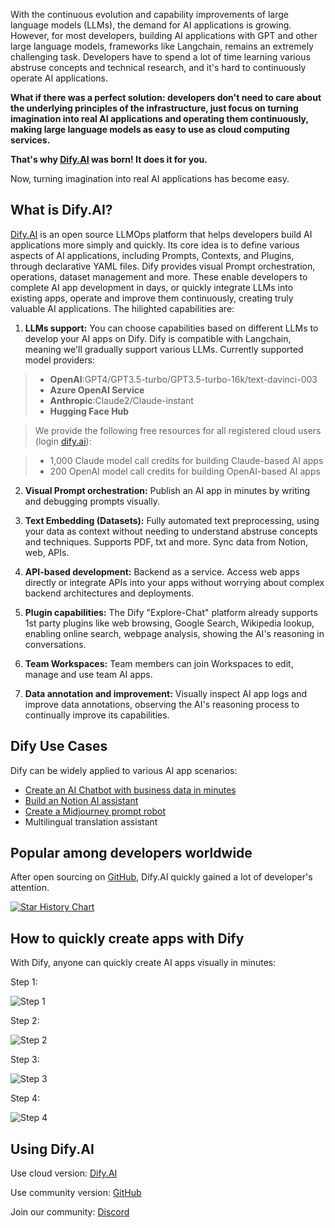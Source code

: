 With the continuous evolution and capability improvements of large language models (LLMs), the demand for AI applications is growing. However, for most developers, building AI applications with GPT and other large language models, frameworks like Langchain, remains an extremely challenging task. Developers have to spend a lot of time learning various abstruse concepts and technical research, and it's hard to continuously operate AI applications.

**What if there was a perfect solution: developers don't need to care about the underlying principles of the infrastructure, just focus on turning imagination into real AI applications and operating them continuously, making large language models as easy to use as cloud computing services.**

**That's why [Dify.AI](https://dify.ai) was born! It does it for you.**

Now, turning imagination into real AI applications has become easy.

## What is Dify.AI?

[Dify.AI](https://dify.ai) is an open source LLMOps platform that helps developers build AI applications more simply and quickly. Its core idea is to define various aspects of AI applications, including Prompts, Contexts, and Plugins, through declarative YAML files. Dify provides visual Prompt orchestration, operations, dataset management and more. These enable developers to complete AI app development in days, or quickly integrate LLMs into existing apps, operate and improve them continuously, creating truly valuable AI applications. The hilighted capabilities are:

1. **LLMs support:** You can choose capabilities based on different LLMs to develop your AI apps on Dify. Dify is compatible with Langchain, meaning we'll gradually support various LLMs. Currently supported model providers:

> -   **OpenAI**:GPT4/GPT3.5-turbo/GPT3.5-turbo-16k/text-davinci-003
> -   **Azure OpenAI Service**
> -   **Anthropic**:Claude2/Claude-instant
> -   **Hugging Face Hub**

> We provide the following free resources for all registered cloud users (login [dify.ai](https://cloud.dify.ai)):

> -   1,000 Claude model call credits for building Claude-based AI apps
> -   200 OpenAI model call credits for building OpenAI-based AI apps

2. **Visual Prompt orchestration:** Publish an AI app in minutes by writing and debugging prompts visually.

3. **Text Embedding (Datasets):** Fully automated text preprocessing, using your data as context without needing to understand abstruse concepts and techniques. Supports PDF, txt and more. Sync data from Notion, web, APIs.

4. **API-based development:** Backend as a service. Access web apps directly or integrate APIs into your apps without worrying about complex backend architectures and deployments.

5. **Plugin capabilities:** The Dify "Explore-Chat" platform already supports 1st party plugins like web browsing, Google Search, Wikipedia lookup, enabling online search, webpage analysis, showing the AI's reasoning in conversations.

6. **Team Workspaces:** Team members can join Workspaces to edit, manage and use team AI apps.

7. **Data annotation and improvement:** Visually inspect AI app logs and improve data annotations, observing the AI's reasoning process to continually improve its capabilities.

## Dify Use Cases

Dify can be widely applied to various AI app scenarios:

-   [Create an AI Chatbot with business data in minutes](https://docs.dify.ai/use-cases/create-an-ai-chatbot-with-business-data-in-minutes)
-   [Build an Notion AI assistant](https://docs.dify.ai/use-cases/build-an-notion-ai-assistant)
-   [Create a Midjourney prompt robot](https://docs.dify.ai/use-cases/create-a-midjoureny-prompt-bot-with-dify)
-   Multilingual translation assistant

## Popular among developers worldwide

After open sourcing on [GitHub](https://github.com/langgenius/dify), Dify.AI quickly gained a lot of developer's attention.

[![Star History Chart](https://api.star-history.com/svg?repos=langgenius/dify&type=Date)](https://star-history.com/#langgenius/dify&Date)

## How to quickly create apps with Dify

With Dify, anyone can quickly create AI apps visually in minutes:

Step 1:

![Step 1](/assets/blog/dify-ai/step1.webp)

Step 2:

![Step 2](/assets/blog/dify-ai/step2.webp)

Step 3:

![Step 3](/assets/blog/dify-ai/step3.webp)

Step 4:

![Step 4](/assets/blog/dify-ai/step4.webp)

## Using Dify.AI

Use cloud version: [Dify.AI](https://dify.ai)

Use community version: [GitHub](https://github.com/langgenius/dify)

Join our community: [Discord](https://discord.gg/FngNHpbcY7)
